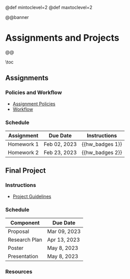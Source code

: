 @def mintoclevel=2
@def maxtoclevel=2

@@banner
# Assignments and Projects
@@

\toc

## Assignments

### Policies and Workflow

* [Assignment Policies](/policies/#assignments)
* [Workflow](/assignments/workflow/)

### Schedule

| Assignment | Due Date | Instructions |
|------------|----------|:------------:|
| Homework 1 | Feb 02, 2023 | {{hw_badges 1}} |
| Homework 2 | Feb 23, 2023 | {{hw_badges 2}} |

## Final Project
### Instructions

* [Project Guidelines](/assignments/project/)

### Schedule

| Component | Due Date |
|------------|----------|
| Proposal | Mar 09, 2023 | 
| Research Plan | Apr 13, 2023 | 
| Poster | May 8, 2023
| Presentation | May 8, 2023

### Resources
